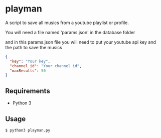 # playman

A script to save all musics from a youtube playlist or profile.

You will need a file named 'params.json' in the database folder

and in this params.json file you will need to put your youtube api key and the path to save the musics

```json
{
  "key": "Your key",
  "channel_id": "Your channel id",
  "maxResults": 50 
}
```

## Requirements

- Python 3

## Usage

```bash
$ python3 playman.py
```


